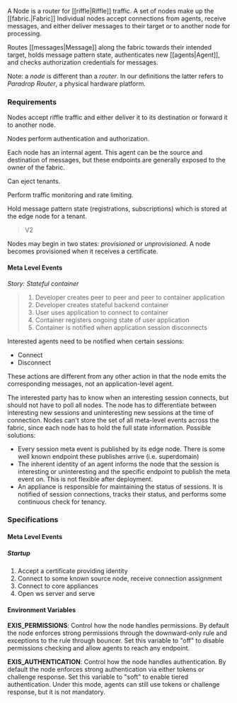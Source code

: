 A Node is a router for [[riffle|Riffle]] traffic. A set of nodes make up the [[fabric.|Fabric]] Individual nodes accept connections from agents, receive messages, and either deliver messages to their target or to another node for processing. 

Routes [[messages|Message]] along the fabric towards their intended target, holds message pattern state, authenticates new [[agents|Agent]], and checks authorization credentials for messages. 

Note: a *node* is different than a *router*. In our definitions the latter refers to  *Paradrop Router*, a physical hardware platform. 

### Requirements

Nodes accept riffle traffic and either deliver it to its destination or forward it to another node. 

Nodes perform authentication and authorization. 

Each node has an internal agent. This agent can be the source and destination of messages, but these endpoints are generally exposed to the owner of the fabric.

Can eject tenants. 

Perform traffic monitoring and rate limiting. 

Hold message pattern state (registrations, subscriptions) which is stored at the edge node for a tenant. 

> V2

Nodes may begin in two states: *provisioned* or *unprovisioned*. A node becomes provisioned when it receives a certificate. 

#### Meta Level Events

*Story: Stateful container*
> 1. Developer creates peer to peer and peer to container application
> 2. Developer creates stateful backend container 
> 3. User uses application to connect to container
> 4. Container registers ongoing state of user application
> 5. Container is notified when application session disconnects

Interested agents need to be notified when certain sessions:

* Connect
* Disconnect 

These actions are different from any other action in that the node emits the corresponding messages, not an application-level agent.

The interested party has to know when an interesting session connects, but should not have to poll all nodes. The node has to differentiate between interesting new sessions and uninteresting new sessions at the time of connection. Nodes can't store the set of all meta-level events across the fabric, since each node has to hold the full state information. Possible solutions:

* Every session meta event is published by its edge node. There is some well known endpoint these publishes arrive (i.e. superdomain)
* The inherent identity of an agent informs the node that the session is interesting or uninteresting and the specific endpoint to publish the meta event on. This is not flexible after deployment. 
* An appliance is responsible for maintaining the status of sessions. It is notified of session connections, tracks their status, and performs some continuous check for tenancy. 

### Specifications

#### Meta Level Events

 

##### Startup

1. Accept a certificate providing identity 
2. Connect to some known source node, receive connection assignment
3. Connect to core appliances
4. Open ws server and serve

#### Environment Variables

**EXIS_PERMISSIONS**: Control how the node handles permissions.  By default the node enforces strong permissions through the downward-only rule and exceptions to the rule through bouncer.  Set this variable to "off" to disable permissions checking and allow agents to reach any endpoint.

**EXIS_AUTHENTICATION**: Control how the node handles authentication.  By default the node enforces strong authentication via either tokens or challenge response.  Set this variable to "soft" to enable tiered authentication.  Under this mode, agents can still use tokens or challenge response, but it is not mandatory.
